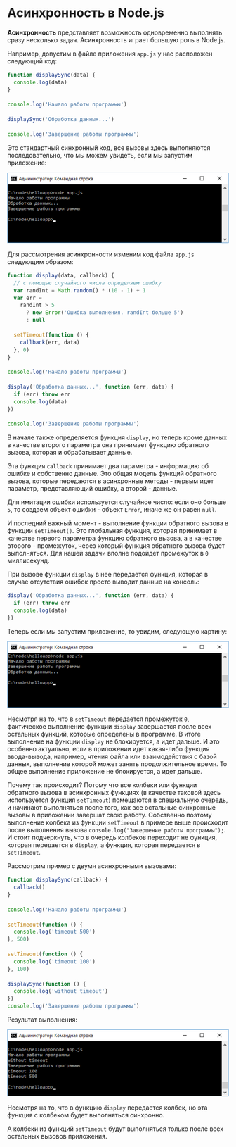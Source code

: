 # Асинхронность в Node.js

**Асинхронность** представляет возможность одновременно выполнять сразу несколько задач. Асинхронность играет большую роль в Node.js.

Например, допустим в файле приложения `app.js` у нас расположен следующий код:

```js
function displaySync(data) {
  console.log(data)
}

console.log('Начало работы программы')

displaySync('Обработка данных...')

console.log('Завершение работы программы')
```

Это стандартный синхронный код, все вызовы здесь выполняются последовательно, что мы можем увидеть, если мы запустим приложение:

![2.14.png](2.14.png)

Для рассмотрения асинхронности изменим код файла `app.js` следующим образом:

```js
function display(data, callback) {
  // с помощью случайного числа определяем ошибку
  var randInt = Math.random() * (10 - 1) + 1
  var err =
    randInt > 5
      ? new Error('Ошибка выполнения. randInt больше 5')
      : null

  setTimeout(function () {
    callback(err, data)
  }, 0)
}

console.log('Начало работы программы')

display('Обработка данных...', function (err, data) {
  if (err) throw err
  console.log(data)
})

console.log('Завершение работы программы')
```

В начале также определяется функция `display`, но теперь кроме данных в качестве второго параметра она принимает функцию обратного вызова, которая и обрабатывает данные.

Эта функция `callback` принимает два параметра - информацию об ошибке и собственно данные. Это общая модель функций обратного вызова, которые передаются в асинхронные методы - первым идет параметр, представляющий ошибку, а второй - данные.

Для имитации ошибки используется случайное число: если оно больше `5`, то создаем объект ошибки - объект `Error`, иначе же он равен `null`.

И последний важный момент - выполнение функции обратного вызова в функции `setTimeout()`. Это глобальная функция, которая принимает в качестве первого параметра функцию обратного вызова, а в качестве второго - промежуток, через который функция обратного вызова будет выполняться. Для нашей задачи вполне подойдет промежуток в `0` миллисекунд.

При вызове функции `display` в нее передается функция, которая в случае отсутствия ошибок просто выводит данные на консоль:

```js
display('Обработка данных...', function (err, data) {
  if (err) throw err
  console.log(data)
})
```

Теперь если мы запустим приложение, то увидим, следующую картину:

![2.15.png](2.15.png)

Несмотря на то, что в `setTimeout` передается промежуток `0`, фактическое выполнение функции `display` завершается после всех остальных функций, которые определены в программе. В итоге выполнение на функции `display` не блокируется, а идет дальше. И это особенно актуально, если в приложении идет какая-либо функция ввода-вывода, например, чтения файла или взаимодействия с базой данных, выполнение которой может занять продолжительное время. То общее выполнение приложение не блокируется, а идет дальше.

Почему так происходит? Потому что все колбеки или функции обратного вызова в асинхронных функциях (в качестве таковой здесь используется функция `setTimeout`) помещаются в специальную очередь, и начинают выполняться после того, как все остальные синхронные вызовы в приложении завершат свою работу. Собственно поэтому выполнение колбека из функции `setTimeout` в примере выше происходит после выполнения вызова `console.log("Завершение работы программы");`. И стоит подчеркнуть, что в очередь колбеков переходит не функция, которая передается в `display`, а функция, которая передается в `setTimeout`.

Рассмотрим пример с двумя асинхронными вызовами:

```js
function displaySync(callback) {
  callback()
}

console.log('Начало работы программы')

setTimeout(function () {
  console.log('timeout 500')
}, 500)

setTimeout(function () {
  console.log('timeout 100')
}, 100)

displaySync(function () {
  console.log('without timeout')
})
console.log('Завершение работы программы')
```

Результат выполнения:

![2.16.png](2.16.png)

Несмотря на то, что в функцию `display` передается колбек, но эта функция с колбеком будет выполняться синхронно.

А колбеки из функций `setTimeout` будут выполняться только после всех остальных вызовов приложения.
